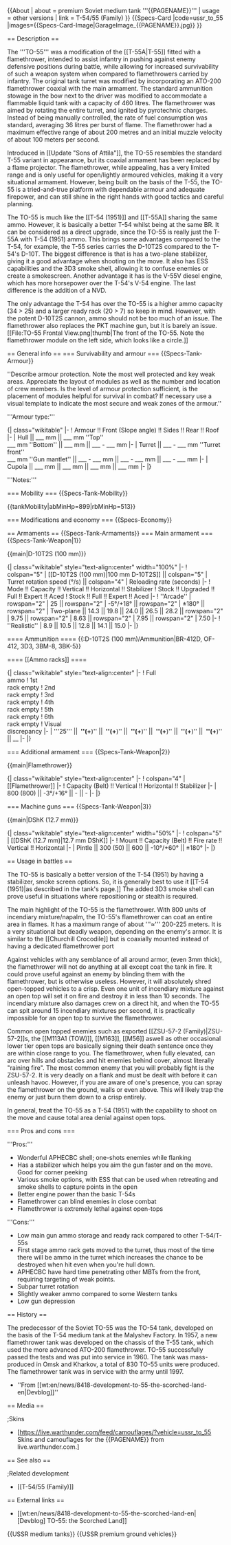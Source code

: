 {{About
| about = premium Soviet medium tank '''{{PAGENAME}}'''
| usage = other versions
| link = T-54/55 (Family)
}}
{{Specs-Card
|code=ussr_to_55
|images={{Specs-Card-Image|GarageImage_{{PAGENAME}}.jpg}}
}}

== Description ==
<!-- ''In the description, the first part should be about the history of the creation and combat usage of the vehicle, as well as its key features. In the second part, tell the reader about the ground vehicle in the game. Insert a screenshot of the vehicle, so that if the novice player does not remember the vehicle by name, he will immediately understand what kind of vehicle the article is talking about.'' -->
The '''TO-55''' was a modification of the [[T-55A|T-55]] fitted with a flamethrower, intended to assist infantry in pushing against enemy defensive positions during battle, while allowing for increased survivability of such a weapon system when compared to flamethrowers carried by infantry. The original tank turret was modified by incorporating an ATO-200 flamethrower coaxial with the main armament. The standard ammunition stowage in the bow next to the driver was modified to accommodate a flammable liquid tank with a capacity of 460 litres. The flamethrower was aimed by rotating the entire turret, and ignited by pyrotechnic charges. Instead of being manually controlled, the rate of fuel consumption was standard, averaging 36 litres per burst of flame. The flamethrower had a maximum effective range of about 200 metres and an initial muzzle velocity of about 100 meters per second.

Introduced in [[Update "Sons of Attila"]], the TO-55 resembles the standard T-55 variant in appearance, but its coaxial armament has been replaced by a flame projector. The flamethrower, while appealing, has a very limited range and is only useful for open/lightly armoured vehicles, making it a very situational armament. However, being built on the basis of the T-55, the TO-55 is a tried-and-true platform with dependable armour and adequate firepower, and can still shine in the right hands with good tactics and careful planning.

The TO-55 is much like the [[T-54 (1951)]] and [[T-55A]] sharing the same ammo. However, it is basically a better T-54 whilst being at the same BR. It can be considered as a direct upgrade, since the TO-55 is really just the T-55A with T-54 (1951) ammo. This brings some advantages compared to the T-54, for example, the T-55 series carries the D-10T2S compared to the T-54's D-10T. The biggest difference is that is has a two-plane stabilizer, giving it a good advantage when shooting on the move. It also has ESS capabilities and the 3D3 smoke shell, allowing it to confuse enemies or create a smokescreen. Another advantage it has is the V-55V diesel engine, which has more horsepower over the T-54's V-54 engine. The last difference is the addition of a NVD.

The only advantage the T-54 has over the TO-55 is a higher ammo capacity (34 > 25) and a larger ready rack (20 > 7) so keep in mind. However, with the potent D-10T2S cannon, ammo should not be too much of an issue. The flamethrower also replaces the PKT machine gun, but it is barely an issue.
[[File:TO-55 Frontal View.png|thumb|The front of the TO-55. Note the flamethrower module on the left side, which looks like a circle.]]

== General info ==
=== Survivability and armour ===
{{Specs-Tank-Armour}}
<!-- ''Describe armour protection. Note the most well protected and key weak areas. Appreciate the layout of modules as well as the number and location of crew members. Is the level of armour protection sufficient, is the placement of modules helpful for survival in combat? If necessary use a visual template to indicate the most secure and weak zones of the armour.'' -->
''Describe armour protection. Note the most well protected and key weak areas. Appreciate the layout of modules as well as the number and location of crew members. Is the level of armour protection sufficient, is the placement of modules helpful for survival in combat? If necessary use a visual template to indicate the most secure and weak zones of the armour.''

'''Armour type:''' <!-- The types of armour present on the vehicle and their general locations -->
<!-- Example: * Rolled homogeneous armour (Front, Side, Rear, Hull roof)
* Cast homogeneous armour (Turret, Transmission area) -->

{| class="wikitable"
|-
! Armour !! Front (Slope angle) !! Sides !! Rear !! Roof
|-
| Hull || ___ mm || ___ mm ''Top'' <br> ___ mm ''Bottom'' || ___ mm || ___ - ___ mm
|-
| Turret || ___ - ___ mm ''Turret front'' <br> ___ mm ''Gun mantlet'' || ___ - ___ mm || ___ - ___ mm || ___ - ___ mm
|-
| Cupola || ___ mm || ___ mm || ___ mm || ___ mm
|-
|}

'''Notes:''' <!-- Any additional notes which the user needs to be aware of -->
<!-- Example: * Suspension wheels are 20 mm thick, tracks are 30 mm thick, and torsion bars are 60 mm thick. -->

=== Mobility ===
{{Specs-Tank-Mobility}}
<!-- ''Write about the mobility of the ground vehicle. Estimate the specific power and manoeuvrability, as well as the maximum speed forwards and backwards.'' -->

{{tankMobility|abMinHp=899|rbMinHp=513}}

=== Modifications and economy ===
{{Specs-Economy}}

== Armaments ==
{{Specs-Tank-Armaments}}
=== Main armament ===
{{Specs-Tank-Weapon|1}}
<!-- ''Give the reader information about the characteristics of the main gun. Assess its effectiveness in a battle based on the reloading speed, ballistics and the power of shells. Do not forget about the flexibility of the fire, that is how quickly the cannon can be aimed at the target, open fire on it and aim at another enemy. Add a link to the main article on the gun: <code><nowiki>{{main|Name of the weapon}}</nowiki></code>. Describe in general terms the ammunition available for the main gun. Give advice on how to use them and how to fill the ammunition storage.'' -->
{{main|D-10T2S (100 mm)}}

{| class="wikitable" style="text-align:center" width="100%"
|-
! colspan="5" | [[D-10T2S (100 mm)|100 mm D-10T2S]] || colspan="5" | Turret rotation speed (°/s) || colspan="4" | Reloading rate (seconds)
|-
! Mode !! Capacity !! Vertical !! Horizontal !! Stabilizer
! Stock !! Upgraded !! Full !! Expert !! Aced
! Stock !! Full !! Expert !! Aced
|-
! ''Arcade''
| rowspan="2" | 25 || rowspan="2" | -5°/+18° || rowspan="2" | ±180° || rowspan="2" | Two-plane || 14.3 || 19.8 || 24.0 || 26.5 || 28.2 || rowspan="2" | 9.75 || rowspan="2" | 8.63 || rowspan="2" | 7.95 || rowspan="2" | 7.50
|-
! ''Realistic''
| 8.9 || 10.5 || 12.8 || 14.1 || 15.0
|-
|}

==== Ammunition ====
{{:D-10T2S (100 mm)/Ammunition|BR-412D, OF-412, 3D3, 3BM-8, 3BK-5}}

==== [[Ammo racks]] ====
<!-- [[File:Ammoracks_{{PAGENAME}}.png|right|thumb|x250px|[[Ammo racks]] of the {{PAGENAME}}]] -->
<!-- '''Last updated:''' -->
{| class="wikitable" style="text-align:center"
|-
! Full<br>ammo
! 1st<br>rack empty
! 2nd<br>rack empty
! 3rd<br>rack empty
! 4th<br>rack empty
! 5th<br>rack empty
! 6th<br>rack empty
! Visual<br>discrepancy
|-
| '''25''' || __&nbsp;''(+__)'' || __&nbsp;''(+__)'' || __&nbsp;''(+__)'' || __&nbsp;''(+__)'' || __&nbsp;''(+__)'' || __&nbsp;''(+__)'' || __
|-
|}

=== Additional armament ===
{{Specs-Tank-Weapon|2}}
<!-- ''Some tanks are armed with several guns in one or more turrets. Evaluate the additional weaponry and give advice on its use. Describe the ammunition available for additional weaponry. Give advice on about how to use them and how to fill the ammunition storage. If there is no additional weaponry remove this subsection.'' -->
{{main|Flamethrower}}

{| class="wikitable" style="text-align:center"
|-
! colspan="4" | [[Flamethrower]]
|-
! Capacity (Belt) !! Vertical !! Horizontal !! Stabilizer
|-
| 800 (800) || -3°/+16° || - || -
|-
|}

=== Machine guns ===
{{Specs-Tank-Weapon|3}}
<!-- ''Offensive and anti-aircraft machine guns not only allow you to fight some aircraft but also are effective against lightly armoured vehicles. Evaluate machine guns and give recommendations on its use.'' -->
{{main|DShK (12.7 mm)}}

{| class="wikitable" style="text-align:center" width="50%"
|-
! colspan="5" | [[DShK (12.7 mm)|12.7 mm DShK]]
|-
! Mount !! Capacity (Belt) !! Fire rate !! Vertical !! Horizontal
|-
| Pintle || 300 (50) || 600 || -10°/+60° || ±180°
|-
|}

== Usage in battles ==
<!-- ''Describe the tactics of playing in the vehicle, the features of using vehicles in the team and advice on tactics. Refrain from creating a "guide" - do not impose a single point of view but instead give the reader food for thought. Describe the most dangerous enemies and give recommendations on fighting them. If necessary, note the specifics of the game in different modes (AB, RB, SB).'' -->
The TO-55 is basically a better version of the T-54 (1951) by having a stabilizer, smoke screen options. So, it is generally best to use it [[T-54 (1951)|as described in the tank's page.]] The added 3D3 smoke shell can prove useful in situations where repositioning or stealth is required.

The main highlight of the TO-55 is the flamethrower. With 800 units of incendiary mixture/napalm, the TO-55's flamethrower can coat an entire area in flames. It has a maximum range of about '''≈''' 200-225 meters. It is a very situational but deadly weapon, depending on the enemy's armor. It is similar to the [[Churchill Crocodile]] but is coaxially mounted instead of having a dedicated flamethrower port

Against vehicles with any semblance of all around armor, (even 3mm thick), the flamethrower will not do anything at all except coat the tank in fire. It could prove useful against an enemy by blinding them with the flamethrower, but is otherwise useless. However, it will absolutely shred open-topped vehicles to a crisp. Even one unit of incendiary mixture against an open top will set it on fire and destroy it in less than 10 seconds. The incendiary mixture also damages crew on a direct hit, and when the TO-55 can spit around 15 incendiary mixtures per second, it is practically impossible for an open top to survive the flamethrower. 

Common open topped enemies such as exported [[ZSU-57-2 (Family)|ZSU-57-2]]<nowiki/>s, the [[M113A1 (TOW)]], [[M163]], [[M56]] aswell as other occasional lower tier open tops are basically signing their death sentence once they are within close range to you. The flamethrower, when fully elevated, can arc over hills and obstacles and hit enemies behind cover, almost literally "raining fire". The most common enemy that you will probably fight is the ZSU-57-2. It is very deadly on a flank and must be dealt with before it can unleash havoc. However, if you are aware of one's presence, you can spray the flamethrower on the ground, walls or even above. This will likely trap the enemy or just burn them down to a crisp entirely.

In general, treat the TO-55 as a T-54 (1951) with the capability to shoot on the move and cause total area denial against open tops.

=== Pros and cons ===
<!-- ''Summarise and briefly evaluate the vehicle in terms of its characteristics and combat effectiveness. Mark its pros and cons in a bulleted list. Try not to use more than 6 points for each of the characteristics. Avoid using categorical definitions such as "bad", "good" and the like - use substitutions with softer forms such as "inadequate" and "effective".'' -->

'''Pros:'''

* Wonderful APHECBC shell; one-shots enemies while flanking
* Has a stabilizer which helps you aim the gun faster and on the move. Good for corner peeking
* Various smoke options, with ESS that can be used when retreating and smoke shells to capture points in the open
* Better engine power than the basic T-54s
* Flamethrower can blind enemies in close combat
* Flamethrower is extremely lethal against open-tops


'''Cons:'''

* Low main gun ammo storage and ready rack compared to other T-54/T-55s
* First stage ammo rack gets moved to the turret, thus most of the time there will be ammo in the turret which increases the chance to be destroyed when hit even when you're hull down.
* APHECBC have hard time penetrating other MBTs from the front, requiring targeting of weak points.
* Subpar turret rotation
* Slightly weaker ammo compared to some Western tanks
* Low gun depression

== History ==
<!-- ''Describe the history of the creation and combat usage of the vehicle in more detail than in the introduction. If the historical reference turns out to be too long, take it to a separate article, taking a link to the article about the vehicle and adding a block "/History" (example: <nowiki>https://wiki.warthunder.com/(Vehicle-name)/History</nowiki>) and add a link to it here using the <code>main</code> template. Be sure to reference text and sources by using <code><nowiki><ref></ref></nowiki></code>, as well as adding them at the end of the article with <code><nowiki><references /></nowiki></code>. This section may also include the vehicle's dev blog entry (if applicable) and the in-game encyclopedia description (under <code><nowiki>=== In-game description ===</nowiki></code>, also if applicable).'' -->
The predecessor of the Soviet TO-55 was the TO-54 tank, developed on the basis of the T-54 medium tank at the Malyshev Factory. In 1957, a new flamethrower tank was developed on the chassis of the T-55 tank, which used the more advanced ATO-200 flamethrower. TO-55 successfully passed the tests and was put into service in 1960. The tank was mass-produced in Omsk and Kharkov, a total of 830 TO-55 units were produced. The flamethrower tank was in service with the army until 1997.

- ''From [[wt:en/news/8418-development-to-55-the-scorched-land-en|Devblog]]''

== Media ==
<!-- ''Excellent additions to the article would be video guides, screenshots from the game, and photos.'' -->

;Skins

* [https://live.warthunder.com/feed/camouflages/?vehicle=ussr_to_55 Skins and camouflages for the {{PAGENAME}} from live.warthunder.com.]

== See also ==
<!-- ''Links to the articles on the War Thunder Wiki that you think will be useful for the reader, for example:''
* ''reference to the series of the vehicles;''
* ''links to approximate analogues of other nations and research trees.'' -->

;Related development

* [[T-54/55 (Family)]]

== External links ==
<!-- ''Paste links to sources and external resources, such as:''
* ''topic on the official game forum;''
* ''other literature.'' -->

* [[wt:en/news/8418-development-to-55-the-scorched-land-en|[Devblog] TO-55: the Scorched Land]]

{{USSR medium tanks}}
{{USSR premium ground vehicles}}